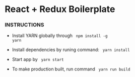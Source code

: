 # React + Redux Boilerplate

### INSTRUCTIONS 
 - Install YARN globally through <code> npm install -g yarn</code>
 - Install dependencies by runing command: <code> yarn install </code>
 - Start app by <code> yarn start </code>


 - To make production built, run command <code> yarn run build </code>

